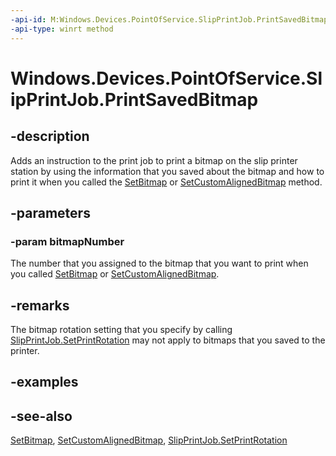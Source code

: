```yaml
---
-api-id: M:Windows.Devices.PointOfService.SlipPrintJob.PrintSavedBitmap(System.UInt32)
-api-type: winrt method
---
```


<!-- Method syntax
public void PrintSavedBitmap(System.UInt32 bitmapNumber)
-->

# Windows.Devices.PointOfService.SlipPrintJob.PrintSavedBitmap

## -description
Adds an instruction to the print job to print a bitmap on the slip printer station by using the information that you saved about the bitmap and how to print it when you called the [SetBitmap](slipprintjob_setbitmap.md) or [SetCustomAlignedBitmap](slipprintjob_setcustomalignedbitmap.md) method.

## -parameters
### -param bitmapNumber
The number that you assigned to the bitmap that you want to print when you called [SetBitmap](slipprintjob_setbitmap.md) or [SetCustomAlignedBitmap](slipprintjob_setcustomalignedbitmap.md).

## -remarks
The bitmap rotation setting that you specify by calling [SlipPrintJob.SetPrintRotation](slipprintjob_setprintrotation.md) may not apply to bitmaps that you saved to the printer.

## -examples

## -see-also
[SetBitmap](slipprintjob_setbitmap.md), [SetCustomAlignedBitmap](slipprintjob_setcustomalignedbitmap.md), [SlipPrintJob.SetPrintRotation](slipprintjob_setprintrotation.md)